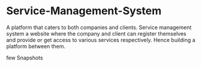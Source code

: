 # Service-Management-System
 A platform that caters to both companies and clients. Service management system a website where the company and client can register themselves and provide or get access to various services respectively. Hence building a platform between them. 

few Snapshots
